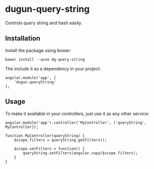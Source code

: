 # dugun-query-string
Controls query string and hash easily.

## Installation
Install the package using bower:

    bower install --asve dg-query-string
    
The include it as a dependency in your project:
    
    angular.module('app', [
        'dugun.queryString'
    ];

## Usage

To make it available in your controllers, just use it as any other service:

    angular.module('app').controller('MyController', ['queryString', MyController]);
    
    function MyController(queryString) {
        $scope.filters = queryString.getFilters();
        
        $scope.setFilters = function() {
            queryString.setFilters(angular.copy($scope.filters);
        }
    }

